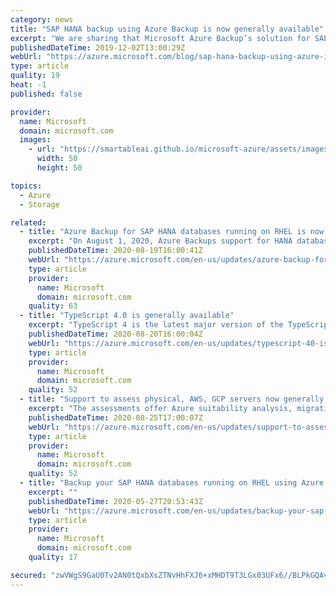 ```yaml
---
category: news
title: "SAP HANA backup using Azure Backup is now generally available"
excerpt: "We are sharing that Microsoft Azure Backup’s solution for SAP HANA databases is generally available in all Azure Public and Gov Regions (with the exception of Germany Northeast and Germany central, France South & US Gov IOWA).\r\n\r\nAzure Backup is Azure's native backup solution, which is BackInt certified"
publishedDateTime: 2019-12-02T13:00:29Z
webUrl: "https://azure.microsoft.com/blog/sap-hana-backup-using-azure-is-now-generally-available/"
type: article
quality: 19
heat: -1
published: false

provider:
  name: Microsoft
  domain: microsoft.com
  images:
    - url: "https://smartableai.github.io/microsoft-azure/assets/images/organizations/microsoft.com-50x50.jpg"
      width: 50
      height: 50

topics:
  - Azure
  - Storage

related:
  - title: "Azure Backup for SAP HANA databases running on RHEL is now generally available"
    excerpt: "On August 1, 2020, Azure Backups support for HANA databases running on Red Hat Enterprise Linux (RHEL) became generally available. This offering is available across all Azure regions except for Germany Northeast, Germany Central, France South, and US Gov IOWA. "
    publishedDateTime: 2020-08-19T16:00:41Z
    webUrl: "https://azure.microsoft.com/en-us/updates/azure-backup-for-sap-hana-databases-running-on-rhel-is-now-ga/"
    type: article
    provider:
      name: Microsoft
      domain: microsoft.com
    quality: 63
  - title: "TypeScript 4.0 is generally available"
    excerpt: "TypeScript 4 is the latest major version of the TypeScript programming language."
    publishedDateTime: 2020-08-20T16:00:04Z
    webUrl: "https://azure.microsoft.com/en-us/updates/typescript-40-is-generally-available/"
    type: article
    provider:
      name: Microsoft
      domain: microsoft.com
    quality: 52
  - title: "Support to assess physical, AWS, GCP servers now generally available"
    excerpt: "The assessments offer Azure suitability analysis, migration cost planning and performance-based rightsizing."
    publishedDateTime: 2020-08-25T17:00:07Z
    webUrl: "https://azure.microsoft.com/en-us/updates/support-to-assess-physical-aws-gcp-servers-now-generally-available/"
    type: article
    provider:
      name: Microsoft
      domain: microsoft.com
    quality: 52
  - title: "Backup your SAP HANA databases running on RHEL using Azure Backup"
    excerpt: ""
    publishedDateTime: 2020-05-27T20:53:43Z
    webUrl: "https://azure.microsoft.com/en-us/updates/backup-your-sap-hana-databases-running-on-rhel-using-azure-backup/"
    type: article
    provider:
      name: Microsoft
      domain: microsoft.com
    quality: 17

secured: "zwVWgS9GaU0Tv2AN0tQxbXsZTNvHhFXJ6+xMHDT9T3LGx03UFx6//BLPkGQAvUg/KYX/pm9VjD2+KeQj3WyZkY3BScETjh913v3+qbAHufy7Q9/PRrkKFQsrUYE3iU6ob1jYcohKoH3Mo+QLwFUjba3wDljGk0OjAe/BktBEejOxgOcWqBIRXZsHMiiGcSP5QVPij1bIKcRcsxBQ39RuDqzENL1g5u7O32vvL8EHbgIamD7Dfc9zlpwXr7rYSEq8cwBVesXv/aPfUyWf3aD2hMbfX1hFFV6WTzQYLT0OkQR/sCrV+Hw/f1Jd3IV3o3DIKOMctT8qrYLGeeeChxtBxw==;8694kOLyTf3bSYrZw0mXrg=="
---
```


